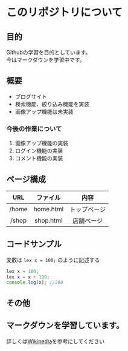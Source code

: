 # このリポジトリについて
## 目的
Githubの学習を目的としています。  
今はマークダウンを学習中です。

## 概要
- ブログサイト
- 検索機能、絞り込み機能を実装
- 画像アップ機能は未実装

### 今後の作業について
1. 画像アップ機能の実装
1. ログイン機能の実装
1. コメント機能の実装

## ページ構成
| URL | ファイル | 内容 |
|:---:|:-------:|:-----:|
| /home | home.html | トップページ |
| /shop | shop.html | 店舗ページ |

## コードサンプル
変数は `lex x = 100;` のように記述する
```javascript
lex x = 100;
lex x = x + 100;
console.log(x); //200
```

## その他
**マークダウン**を学習しています。
---
詳しくは[Wikipedia](https://ja.wikipedia.org/wiki/Markdown)を参考にしてください